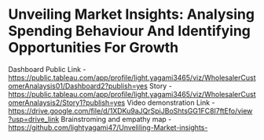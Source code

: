 # Unveiling Market Insights: Analysing Spending Behaviour And Identifying Opportunities For Growth
Dashboard Public Link - https://public.tableau.com/app/profile/light.yagami3465/viz/WholesalerCustomerAnalaysis01/Dashboard2?publish=yes
Story - https://public.tableau.com/app/profile/light.yagami3465/viz/WholesalerCustomerAnalaysis2/Story1?publish=yes
Video demonstration Link - https://drive.google.com/file/d/1XDKu9aJQrSpiJBoShtsGG1FC8I7ftEfo/view?usp=drive_link
Brainstroming and empathy map - https://github.com/lightyagami47/Unveliling-Market-insights-
